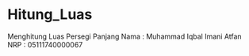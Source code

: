 # Hitung_Luas
Menghitung Luas Persegi Panjang
Nama  : Muhammad Iqbal Imani Atfan
NRP   : 05111740000067
